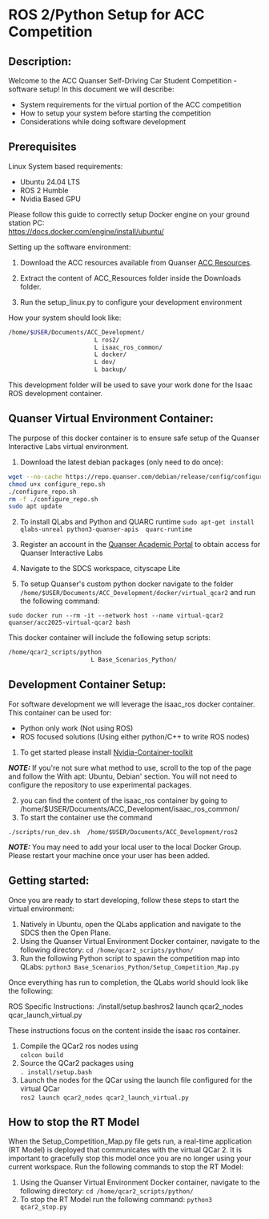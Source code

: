 # ROS 2/Python Setup for ACC Competition

## Description: 
Welcome to the ACC Quanser Self-Driving Car Student Competition - software setup!
In this document we will describe:
- System requirements for the virtual portion of the ACC competition
- How to setup your system before starting the competition
- Considerations while doing software development 

## Prerequisites 

Linux System based requirements:

- Ubuntu 24.04 LTS
- ROS 2 Humble 
- Nvidia Based GPU 

Please follow this guide to correctly setup Docker engine on your ground station PC: \
https://docs.docker.com/engine/install/ubuntu/ 

Setting up the software environment: 

1. Download the ACC resources available from Quanser [ACC Resources](https://quanserinc.box.com/s/g2690n3jwbhquwr8uqdz0b45m5wx945z).

2. Extract the content of ACC_Resources folder inside the Downloads folder. 

3. Run the setup_linux.py to configure your development environment

How your system should look like: 
``` bash 
/home/$USER/Documents/ACC_Development/ 
                        L ros2/
                        L isaac_ros_common/
                        L docker/
                        L dev/
                        L backup/
```
This development folder will be used to save your work done for the Isaac ROS development container. 

## Quanser Virtual Environment Container:

The purpose of this docker container is to ensure safe setup of the Quanser Interactive Labs virtual environment. 

1. Download the latest debian packages (only need to do once): 
``` bash 
wget --no-cache https://repo.quanser.com/debian/release/config/configure_repo.sh 
chmod u+x configure_repo.sh
./configure_repo.sh 
rm -f ./configure_repo.sh 
sudo apt update 
```
2. To install QLabs and Python and QUARC runtime 
` sudo apt-get install qlabs-unreal python3-quanser-apis  quarc-runtime ` 

3. Register an account in the [Quanser Academic Portal](https://portal.quanser.com/Accounts/Register) to obtain access for Quanser Interactive Labs

4. Navigate to the SDCS workspace, cityscape Lite   

5. To setup Quanser's custom python docker navigate to the folder `/home/$USER/Documents/ACC_Development/docker/virtual_qcar2` and run the following command: 

 ```sudo docker run --rm -it --network host --name virtual-qcar2 quanser/acc2025-virtual-qcar2 bash  ```

This docker container will include the following setup scripts:
 ``` bash
/home/qcar2_scripts/python 
                        L Base_Scenarios_Python/
```

## Development Container Setup:

For software development we will leverage the isaac_ros docker container. This container can be used for:
- Python only work (Not using ROS)
- ROS focused solutions (Using either python/C++ to write ROS nodes) 

1. To get started please install [Nvidia-Container-toolkit](https://docs.nvidia.com/datacenter/cloud-native/container-toolkit/latest/install-guide.html#configuring-docker) 

**_NOTE:_**  If you're not sure what method to use, scroll to the top of the page and follow the With apt: Ubuntu, Debian' section. You will not need to configure the repository to use experimental packages.

2. you can find the content of the isaac_ros container by going to /home/$USER/Documents/ACC_Development/isaac_ros_common/
3. To start the container use the command 

 ``` ./scripts/run_dev.sh  /home/$USER/Documents/ACC_Development/ros2  ``` 

**_NOTE:_**  You may need to add your local user to the local Docker Group. Please restart your machine once your user has been added. 

    
## Getting started:

Once you are ready to start developing, follow these steps to start the virtual environment:

1. Natively in Ubuntu, open the QLabs application and navigate to the SDCS then the Open Plane.
2. Using the Quanser Virtual Environment Docker container, navigate to the following directory: `cd /home/qcar2_scripts/python/`
3. Run the following Python script to spawn the competition map into QLabs: `python3 Base_Scenarios_Python/Setup_Competition_Map.py`

Once everything has run to completion, the QLabs world should look like the following:


ROS Specific Instructions: ./install/setup.bashros2 launch qcar2_nodes qcar_launch_virtual.py 

These instructions focus on the content inside the isaac ros container. 
1. Compile the QCar2 ros nodes using \
```colcon build``` 
3. Source the QCar2 packages using \
```. install/setup.bash``` 
4. Launch the nodes for the QCar using the launch file configured for the virtual QCar \
 ``` ros2 launch qcar2_nodes qcar2_launch_virtual.py  ```

## How to stop the RT Model

When the Setup_Competition_Map.py file gets run, a real-time application (RT Model) is deployed that communicates with the virtual QCar 2. It is important to gracefully stop this model once you are no longer using your current workspace. Run the following commands to stop the RT Model:

1. Using the Quanser Virtual Environment Docker container, navigate to the following directory: ```cd /home/qcar2_scripts/python/```
2. To stop the RT Model run the following command: ```python3 qcar2_stop.py```


